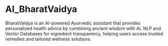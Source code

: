 # AI_BharatVaidya
BharatVaidya is an AI-powered Ayurvedic assistant that provides personalized health advice by combining ancient wisdom with AI, NLP and Vector Databases for ingredient transparency, helping users access trusted remedies and tailored wellness solutions.
